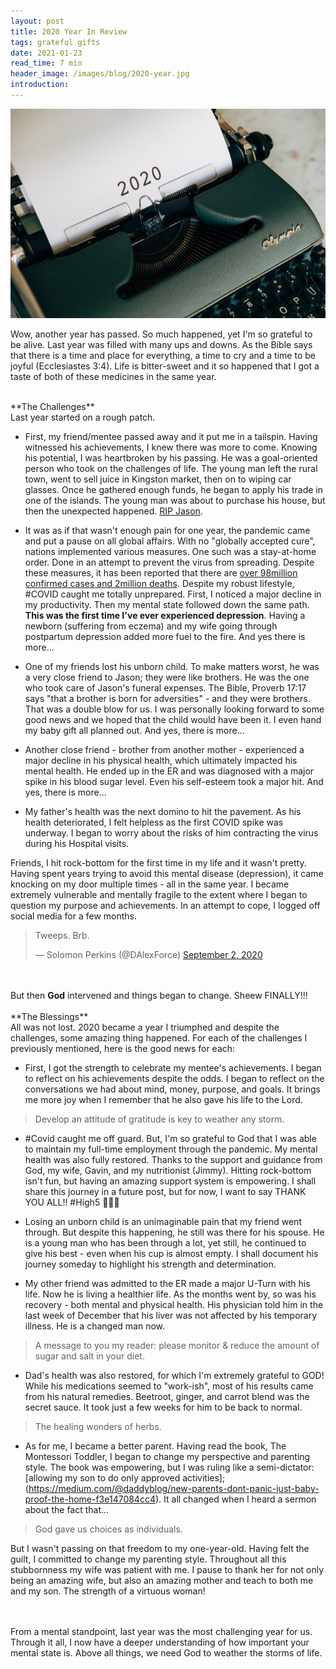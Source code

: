 ```yaml
---
layout: post
title: 2020 Year In Review
tags: grateful gifts
date: 2021-01-23
read_time: 7 min
header_image: /images/blog/2020-year.jpg
introduction: 
---
```



!["2020 Year In Review"](/images/blog/2020-year.jpg "2020 Year In Review")


Wow, another year has passed. So much happened, yet I'm so grateful to be alive.
Last year was filled with many ups and downs. As the Bible says that there is a time and place for everything, a time to cry and a time to be joyful (Ecclesiastes 3:4). Life is bitter-sweet and it so happened that I got a taste of both of these medicines in the same year.

<br/>
**The Challenges**
<br/>
Last year started on a rough patch. 

- First, my friend/mentee passed away and it put me in a tailspin. Having witnessed his achievements, I knew there was more to come. Knowing his potential, I was heartbroken by his passing. He was a goal-oriented person who took on the challenges of life. The young man left the rural town, went to sell juice in Kingston market, then on to wiping car glasses. Once he gathered enough funds, he began to apply his trade in one of the islands. The young man was about to purchase his house, but then the unexpected happened. [RIP Jason](/2020/02/07/Goodbye-Jason.html).

- It was as if that wasn't enough pain for one year, the pandemic came and put a pause on all global affairs. With no "globally accepted cure", nations implemented various measures. One such was a  stay-at-home order. Done in an attempt to prevent the virus from spreading. Despite these measures, it has been reported that there are [over 98million confirmed cases and 2million deaths](https://www.who.int/emergencies/diseases/novel-coronavirus-2019). Despite my robust lifestyle, #COVID caught me totally unprepared. First, I noticed a major decline in my productivity. Then my mental state followed down the same path. <strong>This was the first time I've ever experienced depression</strong>. Having a newborn (suffering from eczema) and my wife going through postpartum depression added more fuel to the fire. And yes there is more...

- One of my friends lost his unborn child. To make matters worst, he was a very close friend to Jason; they were like brothers. He was the one who took care of Jason's funeral expenses. The Bible, Proverb 17:17 says "that a brother is born for adversities" - and they were brothers. That was a double blow for us. I was personally looking forward to some good news and we hoped that the child would have been it. I even hand my baby gift all planned out. And yes, there is more...

- Another close friend - brother from another mother - experienced a major decline in his physical health, which ultimately impacted his mental health. He ended up in the ER and was diagnosed with a major spike in his blood sugar level. Even his self-esteem took a major hit. And yes, there is more...

- My father's health was the next domino to hit the pavement. As his health deteriorated, I felt helpless as the first COVID spike was underway. I began to worry about the risks of him contracting the virus during his Hospital visits. 

Friends, I hit rock-bottom for the first time in my life and it wasn't pretty. Having spent years trying to avoid this mental disease (depression), it came knocking on my door multiple times - all in the same year. I became extremely vulnerable and mentally fragile to the extent where I began to question my purpose and achievements. In an attempt to cope, I logged off social media for a few months.

<blockquote class="twitter-tweet"><p lang="en" dir="ltr">Tweeps. Brb.</p>&mdash; Solomon Perkins (@DAlexForce) <a href="https://twitter.com/DAlexForce/status/1301252087276240897?ref_src=twsrc%5Etfw">September 2, 2020</a></blockquote> <script async src="https://platform.twitter.com/widgets.js" charset="utf-8"></script>

<br>
<br/>
But then <strong>God</strong> intervened and things began to change. Sheew FINALLY!!!
<br/>
<br/>
**The Blessings**
<br/>
All was not lost. 2020 became a year I triumphed and despite the challenges, some amazing thing happened. For each of the challenges I previously mentioned, here is the good news for each:


- First, I got the strength to celebrate my mentee's achievements. I began to reflect on his achievements despite the odds. I began to reflect on the conversations we had about mind, money, purpose, and goals. It brings me more joy when I remember that he also gave his life to the Lord.

> Develop an attitude of gratitude is key to weather any storm.

- #Covid caught me off guard. But, I'm so grateful to God that I was able to maintain my full-time employment through the pandemic. My mental health was also fully restored. Thanks to the support and guidance from God, my wife, Gavin, and my nutritionist (Jimmy). Hitting rock-bottom isn't fun, but having an amazing support system is empowering. I shall share this journey in a future post, but for now, I want to say THANK YOU ALL!! #High5 🙌🙏🤝


- Losing an unborn child is an unimaginable pain that my friend went through. But despite this happening, he still was there for his spouse. He is a young man who has been through a lot, yet still, he continued to give his best - even when his cup is almost empty. I shall document his journey someday to highlight his strength and determination.

- My other friend was admitted to the ER made a major U-Turn with his life. Now he is living a healthier life. As the months went by, so was his recovery - both mental and physical health. His physician told him in the last week of December that his liver was not affected by his temporary illness. He is a changed man now. 

> A message to you my reader: please monitor & reduce the amount of sugar and salt in your diet. 

- Dad's health was also restored, for which I'm extremely grateful to GOD! While his medications seemed to "work-ish", most of his results came from his natural remedies. Beetroot, ginger, and carrot blend was the secret sauce. It took just a few weeks for him to be back to normal.

> The healing wonders of herbs.


- As for me, I became a better parent. Having read the book, The Montessori Toddler, I began to change my perspective and parenting style. The book was empowering, but I was ruling like a semi-dictator: [allowing my son to do only approved activities];(https://medium.com/@daddyblog/new-parents-dont-panic-just-baby-proof-the-home-f3e147084cc4). It all changed when I heard a sermon about the fact that...

> God gave us choices as individuals.

But I wasn't passing on that freedom to my one-year-old. Having felt the guilt, I committed to change my parenting style. Throughout all this stubbornness my wife was patient with me. I pause to thank her for not only being an amazing wife, but also an amazing mother and teach to both me and my son. The strength of a virtuous woman!

<br/>
<br/>
From a mental standpoint, last year was the most challenging year for us. Through it all, I now have a deeper understanding of how important your mental state is. Above all things, we need God to weather the storms of life.